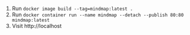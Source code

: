 1. Run `docker image build --tag=mindmap:latest .`
2. Run `docker container run --name mindmap --detach --publish 80:80 mindmap:latest`
3. Visit http://localhost